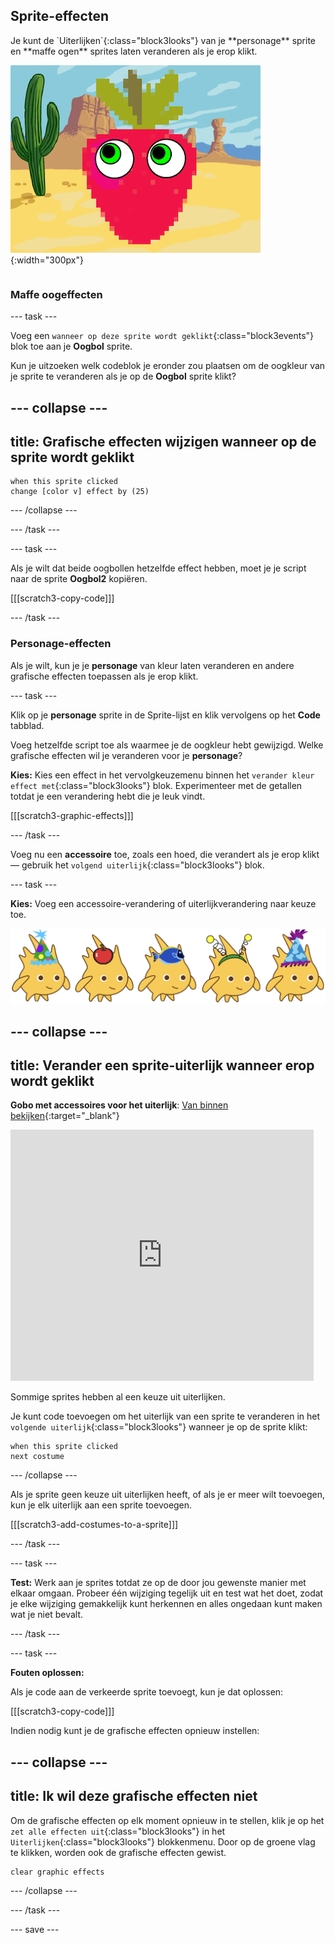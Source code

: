 ## Sprite-effecten

<div style="display: flex; flex-wrap: wrap">
<div style="flex-basis: 200px; flex-grow: 1; margin-right: 15px;">
Je kunt de `Uiterlijken`{:class="block3looks"} van je **personage** sprite en **maffe ogen** sprites laten veranderen als je erop klikt.
</div>
<div>

![Een personage en ogen met grafische effecten.](images/character-graphic-effects.png){:width="300px"}    

</div>
</div>

### Maffe oogeffecten

--- task ---

Voeg een `wanneer op deze sprite wordt geklikt`{:class="block3events"} blok toe aan je **Oogbol** sprite.

Kun je uitzoeken welk codeblok je eronder zou plaatsen om de oogkleur van je sprite te veranderen als je op de **Oogbol** sprite klikt?

--- collapse ---
---
title: Grafische effecten wijzigen wanneer op de sprite wordt geklikt
---

```blocks3
when this sprite clicked  
change [color v] effect by (25)
```

--- /collapse ---

--- /task ---

--- task ---

Als je wilt dat beide oogbollen hetzelfde effect hebben, moet je je script naar de sprite **Oogbol2** kopiëren.

[[[scratch3-copy-code]]]

--- /task ---

### Personage-effecten

Als je wilt, kun je je **personage** van kleur laten veranderen en andere grafische effecten toepassen als je erop klikt.

--- task ---

Klik op je **personage** sprite in de Sprite-lijst en klik vervolgens op het **Code** tabblad.

Voeg hetzelfde script toe als waarmee je de oogkleur hebt gewijzigd. Welke grafische effecten wil je veranderen voor je **personage**?

**Kies:** Kies een effect in het vervolgkeuzemenu binnen het `verander kleur effect met`{:class="block3looks"} blok. Experimenteer met de getallen totdat je een verandering hebt die je leuk vindt.

[[[scratch3-graphic-effects]]]

--- /task ---

Voeg nu een **accessoire** toe, zoals een hoed, die verandert als je erop klikt — gebruik het `volgend uiterlijk`{:class="block3looks"} blok.

--- task ---

**Kies:** Voeg een accessoire-verandering of uiterlijkverandering naar keuze toe.


![Sprites met accessoires.](images/accessory-sprite.png)

--- collapse ---
---
title: Verander een sprite-uiterlijk wanneer erop wordt geklikt
---

**Gobo met accessoires voor het uiterlijk**: [Van binnen bekijken](https://scratch.mit.edu/projects/496334057/editor){:target="_blank"}
<div class="scratch-preview">
<iframe allowtransparency="true" width="485" height="402" src="https://scratch.mit.edu/projects/embed/496334057/?autostart=false" frameborder="0"></iframe>
</div>

Sommige sprites hebben al een keuze uit uiterlijken.

Je kunt code toevoegen om het uiterlijk van een sprite te veranderen in het `volgende uiterlijk`{:class="block3looks"} wanneer je op de sprite klikt:

```blocks3
when this sprite clicked
next costume
```

--- /collapse ---

Als je sprite geen keuze uit uiterlijken heeft, of als je er meer wilt toevoegen, kun je elk uiterlijk aan een sprite toevoegen.

[[[scratch3-add-costumes-to-a-sprite]]]

--- /task ---

--- task ---

**Test:** Werk aan je sprites totdat ze op de door jou gewenste manier met elkaar omgaan. Probeer één wijziging tegelijk uit en test wat het doet, zodat je elke wijziging gemakkelijk kunt herkennen en alles ongedaan kunt maken wat je niet bevalt.

--- /task ---

--- task ---

**Fouten oplossen:**

Als je code aan de verkeerde sprite toevoegt, kun je dat oplossen:

[[[scratch3-copy-code]]]

Indien nodig kunt je de grafische effecten opnieuw instellen:

--- collapse ---
---
title: Ik wil deze grafische effecten niet
---

Om de grafische effecten op elk moment opnieuw in te stellen, klik je op het `zet alle effecten uit`{:class="block3looks"} in het `Uiterlijken`{:class="block3looks"} blokkenmenu. Door op de groene vlag te klikken, worden ook de grafische effecten gewist.

```blocks3
clear graphic effects
```
--- /collapse ---

--- /task ---

--- save ---

